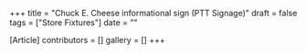 +++
title = "Chuck E. Cheese informational sign (PTT Signage)"
draft = false
tags = ["Store Fixtures"]
date = ""

[Article]
contributors = []
gallery = []
+++